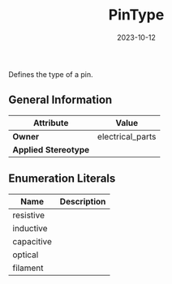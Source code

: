 ﻿---
title: PinType
toc: false
type: specs
date: "2023-10-12"
draft: false
specification: VEC
version: 2.1.0
documentType: "Recommendation"
elementType: Class
classes:
  - PinType
menu_name: vec-2.1.0
---
<p> Defines the type of a pin.      </p>

## General Information

| Attribute               | Value |
|-------------------------|-------|
| **Owner**               | electrical_parts |
| **Applied Stereotype**  |   |

## Enumeration Literals
| Name          | **Description** |
|---------------|-----------------|
| resistive |  |
| inductive |  |
| capacitive |  |
| optical |  |
| filament |  |
